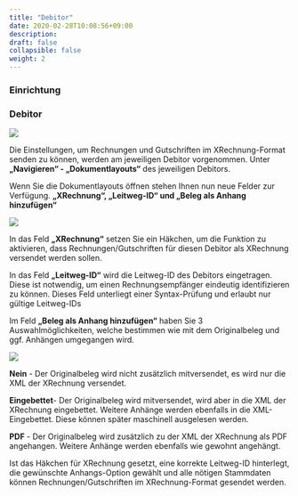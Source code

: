 ```yaml
---
title: "Debitor"
date: 2020-02-28T10:08:56+09:00
description: 
draft: false
collapsible: false
weight: 2
---
```

### Einrichtung

### Debitor

![](images/XRechnung/XRechnungScreenshot1.png)

Die Einstellungen, um Rechnungen und Gutschriften im XRechnung-Format senden zu können, werden am jeweiligen Debitor vorgenommen. Unter **„Navigieren“ - „Dokumentlayouts“** des jeweiligen Debitors.

Wenn Sie die Dokumentlayouts öffnen stehen Ihnen nun neue Felder zur Verfügung.
**„XRechnung“, „Leitweg-ID“ und „Beleg als Anhang hinzufügen“**

![](images/XRechnung/XRechnungScreenshot2.PNG)

In das Feld **„XRechnung“** setzen Sie ein Häkchen, um die Funktion zu aktivieren, dass Rechnungen/Gutschriften für diesen Debitor als XRechnung versendet werden sollen.
 
In das Feld **„Leitweg-ID“** wird die Leitweg-ID des Debitors eingetragen. Diese ist notwendig, um einen Rechnungsempfänger eindeutig identifizieren zu können. Dieses Feld unterliegt einer Syntax-Prüfung und erlaubt nur gültige Leitweg-IDs

Im Feld **„Beleg als Anhang hinzufügen“** haben Sie 3 Auswahlmöglichkeiten, welche bestimmen wie mit dem Originalbeleg und ggf. Anhängen umgegangen wird.

![](images/XRechnung/xrechnungbeleganhang.PNG)

**Nein** - Der Originalbeleg wird nicht zusätzlich mitversendet, es wird nur die XML der XRechnung versendet.

**Eingebettet**- Der Originalbeleg wird mitversendet, wird aber in die XML der XRechnung eingebettet. Weitere Anhänge werden ebenfalls in die XML-Eingebettet. Diese können später maschinell ausgelesen werden.

**PDF** - Der Originalbeleg wird zusätzlich zu der XML der XRechnung als PDF angehangen. Weitere Anhänge werden ebenfalls wie gewohnt angehängt.

Ist das Häkchen für XRechnung gesetzt, eine korrekte Leitweg-ID hinterlegt, die gewünschte Anhangs-Option gewählt und alle nötigen Stammdaten können Rechnungen/Gutschriften im XRechnung-Format gesendet werden.